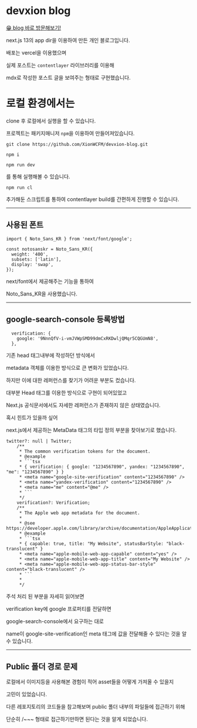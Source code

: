 # devxion blog

[😁 blog 바로 방문해보기!](https://devxion-blog.vercel.app)

next.js 13의 app dir을 이용하여 만든 개인 블로그입니다.

배포는 vercel을 이용했으며

실제 포스트는 `contentlayer` 라이브러리를 이용해

mdx로 작성한 포스트 글을 보여주는 형태로 구현했습니다.

# 로컬 환경에서는

clone 후 로컬에서 실행을 할 수 있습니다.

프로젝트는 패키지매니저 `npm`을 이용하여 만들어져있습니다.

```
git clone https://github.com/XionWCFM/devxion-blog.git
```

```
npm i
```

```
npm run dev
```

를 통해 실행해볼 수 있습니다.

```
npm run cl
```

추가해둔 스크립트를 통하여 contentlayer build를 간편하게 진행할 수 있습니다.

---

## 사용된 폰트

```tsx
import { Noto_Sans_KR } from 'next/font/google';

const notosanskr = Noto_Sans_KR({
  weight: '400',
  subsets: ['latin'],
  display: 'swap',
});
```

next/font에서 제공해주는 기능을 통하여

Noto_Sans_KR을 사용했습니다.

---

## google-search-console 등록방법

```tsx
  verification: {
    google: '9NnnQfV-i-vmJVWpSMD99dmCxRKDwljQMqr5CQGUmN8',
  },
```

기존 head 태그내부에 작성하던 방식에서

metadata 객체를 이용한 방식으로 큰 변화가 있었습니다.

하지만 이에 대한 레퍼런스를 찾기가 어려운 부분도 컸습니다.

대부분 Head 태그를 이용한 방식으로 구현이 되어있었고

Next.js 공식문서에서도 자세한 레퍼런스가 존재하지 않은 상태였습니다.

혹시 힌트가 있을까 싶어

next.js에서 제공하는 MetaData 태그의 타입 정의 부분을 찾아보기로 했습니다.

````tsx
twitter?: null | Twitter;
    /**
     * The common verification tokens for the document.
     * @example
     * ```tsx
     * { verification: { google: "1234567890", yandex: "1234567890", "me": "1234567890" } }
     * <meta name="google-site-verification" content="1234567890" />
     * <meta name="yandex-verification" content="1234567890" />
     * <meta name="me" content="@me" />
     * ```
     */
    verification?: Verification;
    /**
     * The Apple web app metadata for the document.
     *
     * @see https://developer.apple.com/library/archive/documentation/AppleApplications/Reference/SafariHTMLRef/Articles/MetaTags.html
     * @example
     * ```tsx
     * { capable: true, title: "My Website", statusBarStyle: "black-translucent" }
     * <meta name="apple-mobile-web-app-capable" content="yes" />
     * <meta name="apple-mobile-web-app-title" content="My Website" />
     * <meta name="apple-mobile-web-app-status-bar-style" content="black-translucent" />
     * ```
     *
     */
````

주석 처리 된 부분을 자세히 읽어보면

verification key에 google 프로퍼티를 전달하면

google-search-console에서 요구하는 대로

name이 google-site-verification인 meta 태그에 값을 전달해줄 수 있다는 것을 알 수 있습니다.

---

## Public 폴더 경로 문제

로컬에서 이미지등을 사용해본 경험이 적어 asset들을 어떻게 가져올 수 있을지

고민이 있었습니다.

다른 레포지토리의 코드들을 참고해보며 public 폴더 내부의 파일들에 접근하기 위해

단순히 /~~~ 형태로 접근하기만하면 된다는 것을 알게 되었습니다.
